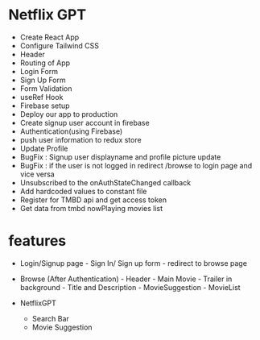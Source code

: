 # Netflix GPT

- Create React App
- Configure Tailwind CSS
- Header
- Routing of App
- Login Form
- Sign Up Form
- Form Validation
- useRef Hook
- Firebase setup
- Deploy our app to production
- Create signup user account in firebase
- Authentication(using Firebase)
- push user information to redux store
- Update Profile
- BugFix : Signup user displayname and profile picture update
- BugFix : if the user is not logged in redirect /browse to login page and vice versa
- Unsubscribed to the onAuthStateChanged callback
- Add hardcoded values to constant file
- Register for TMBD api and get access token
- Get data from tmbd nowPlaying movies list

# features

- Login/Signup page - Sign In/ Sign up form - redirect to browse page
- Browse (After Authentication) - Header - Main Movie - Trailer in background - Title and Description - MovieSuggestion - MovieList

- NetflixGPT
  - Search Bar
  - Movie Suggestion

